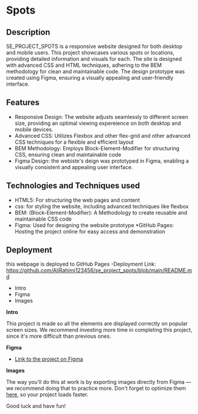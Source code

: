#  Spots

##  Description
SE_PROJECT_SPOTS is a responsive website designed for both desktop and mobile users. This project showcases various spots or locations, providing detailed information and visuals for each. The site is designed with advanced CSS and HTML techniques, adhering to the BEM methodology for clean and maintainable code. The design prototype was created using Figma, ensuring a visually appealing and user-friendly interface.

## Features 
* Responsive Design: The website adjusts seamlessly to different screen size, providing an optimal viewing expereience on both desktop and mobile devices.
* Advanced CSS: Utilizes Flexbox and other flex-grid and other advanced CSS techniques for a flexible and efficient layout
* BEM Methodology: Employs Block-Element-Modifier for structuring CSS, ensuring clean and maintainable code
* Figma  Design: the webiste's deign was prototyped in Figma, enabling a visually consistent and appealing user interface.

## Technologies and Techniques used
* HTML5: For structuring the web pages and content
* css: for styling the website, including advanced techniques like flexbox
* BEM: (Block-Element-Modifier): A Methodology to create reusable and maintainable CSS code 
* Figma: Used for designing the website prototype
*GitHub Pages: Hosting the project online for easy access and demonstration

## Deployment 
this webpage is deployed to GitHub Pages
-Deployment Link: https://github.com/AliRahimi123456/se_project_spots/blob/main/README.md

- Intro
- Figma
- Images

**Intro**

This project is made so all the elements are displayed correctly on popular screen sizes. We recommend investing more time in completing this project, since it's more difficult than previous ones.

**Figma**

- [Link to the project on Figma](https://www.figma.com/file/BBNm2bC3lj8QQMHlnqRsga/Sprint-3-Project-%E2%80%94-Spots?type=design&node-id=2%3A60&mode=design&t=afgNFybdorZO6cQo-1)

**Images**

The way you'll do this at work is by exporting images directly from Figma — we recommend doing that to practice more. Don't forget to optimize them [here](https://tinypng.com/), so your project loads faster.

Good luck and have fun!
